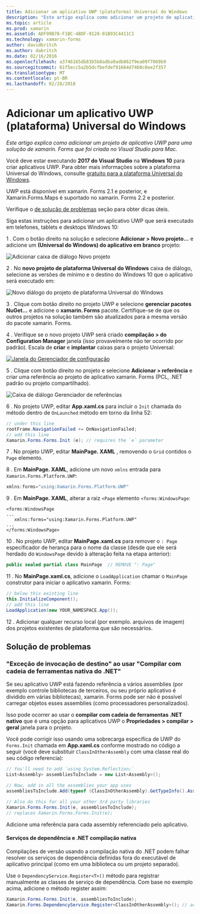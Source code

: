 ```yaml
---
title: Adicionar um aplicativo UWP (plataforma) Universal do Windows
description: "Este artigo explica como adicionar um projeto de aplicativo UWP para uma solução de xamarin. Forms que foi criada no Visual Studio para Mac."
ms.topic: article
ms.prod: xamarin
ms.assetid: ADF99B78-F1BC-48DF-9128-01B93C4411C1
ms.technology: xamarin-forms
author: davidbritch
ms.author: dabritch
ms.date: 02/16/2016
ms.openlocfilehash: a3746165db83b5b8adba9adb862f9ea09f7069b9
ms.sourcegitcommit: 61f5ecc5a2b5dcfbefdef91664d7460c0ee2f357
ms.translationtype: MT
ms.contentlocale: pt-BR
ms.lasthandoff: 02/28/2018
---
```

# <a name="adding-a-universal-windows-platform-uwp-app"></a>Adicionar um aplicativo UWP (plataforma) Universal do Windows

_Este artigo explica como adicionar um projeto de aplicativo UWP para uma solução de xamarin. Forms que foi criada no Visual Studio para Mac._

Você deve estar executando **2017 do Visual Studio** na **Windows 10** para criar aplicativos UWP. Para obter mais informações sobre a plataforma Universal do Windows, consulte [gratuito para a plataforma Universal do Windows](/windows/uwp/get-started/universal-application-platform-guide/).

UWP está disponível em xamarin. Forms 2.1 e posterior, e Xamarin.Forms.Maps é suportado no xamarin. Forms 2.2 e posterior.

Verifique o <a href="#troubleshooting">de solução de problemas</a> seção para obter dicas úteis.

Siga estas instruções para adicionar um aplicativo UWP que será executado em telefones, tablets e desktops Windows 10:

 1 . Com o botão direito na solução e selecione **Adicionar > Novo projeto...**  e adicione um **(Universal do Windows) do aplicativo em branco** projeto:

  ![](universal-images/add-wu.png "Adicionar caixa de diálogo Novo projeto")

 2 . No **novo projeto de plataforma Universal do Windows** caixa de diálogo, selecione as versões de mínimo e o destino do Windows 10 que o aplicativo será executado em:

  ![](universal-images/target-version.png "Novo diálogo do projeto de plataforma Universal do Windows")

 3 . Clique com botão direito no projeto UWP e selecione **gerenciar pacotes NuGet...**  e adicione o **xamarin. Forms** pacote. Certifique-se de que os outros projetos na solução também são atualizados para a mesma versão do pacote xamarin. Forms.

 4 . Verifique se o novo projeto UWP será criado **compilação > do Configuration Manager** janela (isso provavelmente não ter ocorrido por padrão). Escala de **criar** e **implantar** caixas para o projeto Universal:

  [ ![](universal-images/configuration-sml.png "Janela do Gerenciador de configuração")](universal-images/configuration.png "janela do Gerenciador de configuração")

 5 . Clique com botão direito no projeto e selecione **Adicionar > referência** e criar uma referência ao projeto de aplicativo xamarin. Forms (PCL, .NET padrão ou projeto compartilhado).

  ![](universal-images/addref-sml.png "Caixa de diálogo Gerenciador de referências")

 6 . No projeto UWP, editar **App.xaml.cs** para incluir o `Init` chamada do método dentro de `OnLaunched` método em torno da linha 52:

```csharp
// under this line
rootFrame.NavigationFailed += OnNavigationFailed;
// add this line
Xamarin.Forms.Forms.Init (e); // requires the `e` parameter
```

 7 . No projeto UWP, editar **MainPage. XAML** , removendo o `Grid` contidos o `Page` elemento.

 8 . Em **MainPage. XAML**, adicione um novo `xmlns` entrada para `Xamarin.Forms.Platform.UWP`:

```csharp
xmlns:forms="using:Xamarin.Forms.Platform.UWP"
```

 9 . Em **MainPage. XAML**, alterar a raiz `<Page` elemento `<forms:WindowsPage`:

```xaml
<forms:WindowsPage
...
   xmlns:forms="using:Xamarin.Forms.Platform.UWP"
...
</forms:WindowsPage>
```

 10 . No projeto UWP, editar **MainPage.xaml.cs** para remover o `: Page` especificador de herança para o nome da classe (desde que ele será herdado do `WindowsPage` devido à alteração feita na etapa anterior):

```csharp
public sealed partial class MainPage  // REMOVE ": Page"
```

 11 . No **MainPage.xaml.cs**, adicione o `LoadApplication` chamar o `MainPage` construtor para iniciar o aplicativo xamarin. Forms:

```csharp
// below this existing line
this.InitializeComponent();
// add this line
LoadApplication(new YOUR_NAMESPACE.App());
```

<!--
11 . Double-click **Package.appxmanifest** to set these capabilities
  that are often required:

  Capabilities set:

  * Internet (Client)
  * Location
-->

12 . Adicionar qualquer recurso local (por exemplo. arquivos de imagem) dos projetos existentes de plataforma que são necessários.

<a name="troubleshooting"/>

## <a name="troubleshooting"></a>Solução de problemas

<a name="target-invocation-exception" />

### <a name="target-invocation-exception-when-using-compile-with-net-native-tool-chain"></a>"Exceção de invocação de destino" ao usar "Compilar com cadeia de ferramentas nativa do .NET"

Se seu aplicativo UWP está fazendo referência a vários assemblies (por exemplo controle bibliotecas de terceiros, ou seu próprio aplicativo é dividido em várias bibliotecas), xamarin. Forms pode ser não é possível carregar objetos esses assemblies (como processadores personalizados).

Isso pode ocorrer ao usar o **compilar com cadeia de ferramentas .NET nativo** que é uma opção para aplicativos UWP o **Propriedades > compilar > geral** janela para o projeto.

Você pode corrigir isso usando uma sobrecarga específica de UWP do `Forms.Init` chamada em **App.xaml.cs** conforme mostrado no código a seguir (você deve substituir `ClassInOtherAssembly` com uma classe real do seu código referencia):

```csharp
// You'll need to add `using System.Reflection;`
List<Assembly> assembliesToInclude = new List<Assembly>();

// Now, add in all the assemblies your app uses
assembliesToInclude.Add(typeof (ClassInOtherAssembly).GetTypeInfo().Assembly);

// Also do this for all your other 3rd party libraries
Xamarin.Forms.Forms.Init(e, assembliesToInclude);
// replaces Xamarin.Forms.Forms.Init(e);
```

Adicione uma referência para cada assembly referenciado pelo aplicativo.

#### <a name="dependency-services-and-net-native-compilation"></a>Serviços de dependência e .NET compilação nativa

Compilações de versão usando a compilação nativa do .NET podem falhar resolver os serviços de dependência definidas fora do executável de aplicativo principal (como em uma biblioteca ou um projeto separado).

Use o `DependencyService.Register<T>()` método para registrar manualmente as classes de serviço de dependência. Com base no exemplo acima, adicione o método register assim:

```csharp
Xamarin.Forms.Forms.Init(e, assembliesToInclude);
Xamarin.Forms.DependencyService.Register<ClassInOtherAssembly>(); // add this
```
